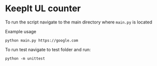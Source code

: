  # KeepIt UL counter

To run the script navigate to the main directory where `main.py` is located

Example usage

    python main.py https://google.com

To run test navigate to test folder and run:

    python -m unittest
